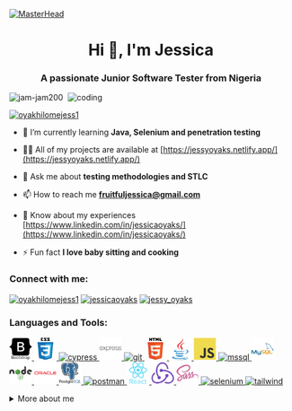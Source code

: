 [![MasterHead](https://developers.giphy.com/branch/master/static/api-512d36c09662682717108a38bbb5c57d.gif)](https://jam-jam200.io)

<h1 align="center">Hi 👋, I'm Jessica</h1>
<h3 align="center">A passionate Junior Software Tester from Nigeria </h3>
<img align="right" alt="coding" width="400" src="https://gifdb.com/images/high/computer-system-coding-j3szfjv9fwb5at9x.gif" >

<p align="left"> <img src="https://komarev.com/ghpvc/?username=jam-jam200&label=Profile%20views&color=0e75b6&style=flat" alt="jam-jam200" /> </p>

<p align="left"> <a href="https://twitter.com/oyakhilomejess1" target="blank"><img src="https://img.shields.io/twitter/follow/oyakhilomejess1?logo=twitter&style=for-the-badge" alt="oyakhilomejess1" /></a> </p>

- 🌱 I’m currently learning **Java, Selenium and penetration testing**

- 👨‍💻 All of my projects are available at [https://jessyoyaks.netlify.app/](https://jessyoyaks.netlify.app/)

- 💬 Ask me about **testing methodologies and STLC**

- 📫 How to reach me **fruitfuljessica@gmail.com**

- 📄 Know about my experiences [https://www.linkedin.com/in/jessicaoyaks/](https://www.linkedin.com/in/jessicaoyaks/)

- ⚡ Fun fact **I love baby sitting and cooking**

<h3 align="left">Connect with me:</h3>
<p align="left">
<a href="https://twitter.com/oyakhilomejess1" target="blank"><img align="center" src="https://raw.githubusercontent.com/rahuldkjain/github-profile-readme-generator/master/src/images/icons/Social/twitter.svg" alt="oyakhilomejess1" height="30" width="40" /></a>
<a href="https://linkedin.com/in/jessicaoyaks" target="blank"><img align="center" src="https://raw.githubusercontent.com/rahuldkjain/github-profile-readme-generator/master/src/images/icons/Social/linked-in-alt.svg" alt="jessicaoyaks" height="30" width="40" /></a>
<a href="https://instagram.com/jessy_oyaks" target="blank"><img align="center" src="https://raw.githubusercontent.com/rahuldkjain/github-profile-readme-generator/master/src/images/icons/Social/instagram.svg" alt="jessy_oyaks" height="30" width="40" /></a>
</p>

<h3 align="left">Languages and Tools:</h3>
<p align="left"> <a href="https://getbootstrap.com" target="_blank" rel="noreferrer"> <img src="https://raw.githubusercontent.com/devicons/devicon/master/icons/bootstrap/bootstrap-plain-wordmark.svg" alt="bootstrap" width="40" height="40"/> </a> <a href="https://www.w3schools.com/css/" target="_blank" rel="noreferrer"> <img src="https://raw.githubusercontent.com/devicons/devicon/master/icons/css3/css3-original-wordmark.svg" alt="css3" width="40" height="40"/> </a> <a href="https://www.cypress.io" target="_blank" rel="noreferrer"> <img src="https://raw.githubusercontent.com/simple-icons/simple-icons/6e46ec1fc23b60c8fd0d2f2ff46db82e16dbd75f/icons/cypress.svg" alt="cypress" width="40" height="40"/> </a> <a href="https://expressjs.com" target="_blank" rel="noreferrer"> <img src="https://raw.githubusercontent.com/devicons/devicon/master/icons/express/express-original-wordmark.svg" alt="express" width="40" height="40"/> </a> <a href="https://git-scm.com/" target="_blank" rel="noreferrer"> <img src="https://www.vectorlogo.zone/logos/git-scm/git-scm-icon.svg" alt="git" width="40" height="40"/> </a> <a href="https://www.w3.org/html/" target="_blank" rel="noreferrer"> <img src="https://raw.githubusercontent.com/devicons/devicon/master/icons/html5/html5-original-wordmark.svg" alt="html5" width="40" height="40"/> </a> <a href="https://www.java.com" target="_blank" rel="noreferrer"> <img src="https://raw.githubusercontent.com/devicons/devicon/master/icons/java/java-original.svg" alt="java" width="40" height="40"/> </a> <a href="https://developer.mozilla.org/en-US/docs/Web/JavaScript" target="_blank" rel="noreferrer"> <img src="https://raw.githubusercontent.com/devicons/devicon/master/icons/javascript/javascript-original.svg" alt="javascript" width="40" height="40"/> </a> <a href="https://www.microsoft.com/en-us/sql-server" target="_blank" rel="noreferrer"> <img src="https://www.svgrepo.com/show/303229/microsoft-sql-server-logo.svg" alt="mssql" width="40" height="40"/> </a> <a href="https://www.mysql.com/" target="_blank" rel="noreferrer"> <img src="https://raw.githubusercontent.com/devicons/devicon/master/icons/mysql/mysql-original-wordmark.svg" alt="mysql" width="40" height="40"/> </a> <a href="https://nodejs.org" target="_blank" rel="noreferrer"> <img src="https://raw.githubusercontent.com/devicons/devicon/master/icons/nodejs/nodejs-original-wordmark.svg" alt="nodejs" width="40" height="40"/> </a> <a href="https://www.oracle.com/" target="_blank" rel="noreferrer"> <img src="https://raw.githubusercontent.com/devicons/devicon/master/icons/oracle/oracle-original.svg" alt="oracle" width="40" height="40"/> </a> <a href="https://www.postgresql.org" target="_blank" rel="noreferrer"> <img src="https://raw.githubusercontent.com/devicons/devicon/master/icons/postgresql/postgresql-original-wordmark.svg" alt="postgresql" width="40" height="40"/> </a> <a href="https://postman.com" target="_blank" rel="noreferrer"> <img src="https://www.vectorlogo.zone/logos/getpostman/getpostman-icon.svg" alt="postman" width="40" height="40"/> </a> <a href="https://reactjs.org/" target="_blank" rel="noreferrer"> <img src="https://raw.githubusercontent.com/devicons/devicon/master/icons/react/react-original-wordmark.svg" alt="react" width="40" height="40"/> </a> <a href="https://redux.js.org" target="_blank" rel="noreferrer"> <img src="https://raw.githubusercontent.com/devicons/devicon/master/icons/redux/redux-original.svg" alt="redux" width="40" height="40"/> </a> <a href="https://sass-lang.com" target="_blank" rel="noreferrer"> <img src="https://raw.githubusercontent.com/devicons/devicon/master/icons/sass/sass-original.svg" alt="sass" width="40" height="40"/> </a> <a href="https://www.selenium.dev" target="_blank" rel="noreferrer"> <img src="https://raw.githubusercontent.com/detain/svg-logos/780f25886640cef088af994181646db2f6b1a3f8/svg/selenium-logo.svg" alt="selenium" width="40" height="40"/> </a> <a href="https://tailwindcss.com/" target="_blank" rel="noreferrer"> <img src="https://www.vectorlogo.zone/logos/tailwindcss/tailwindcss-icon.svg" alt="tailwind" width="40" height="40"/> </a> </p>



<details>
<summary>More about me</summary>
<br >

#### My GitHub Stats

<p><img align="center" src="https://github-readme-streak-stats.herokuapp.com/?user=jam-jam200&&&theme=tokyonight" alt="jam-jam200"/></p>


<!--START_SECTION:waka-->

```txt
From: 15 November 2022 - To: 20 December 2023

Total Time: 136 hrs 51 mins

JavaScript       49 hrs 1 min    >>>>>>>>>----------------   35.82 %
Java             36 hrs 29 mins  >>>>>>>------------------   26.67 %
CSS              20 hrs 8 mins   >>>>---------------------   14.72 %
SCSS             17 hrs 8 mins   >>>----------------------   12.53 %
HTML             9 hrs 39 mins   >>-----------------------   07.06 %
```

<!--END_SECTION:waka-->

<p>&nbsp;<img align="center" src="https://github-readme-stats.vercel.app/api?username=jam-jam200&&&theme=tokyonight&show_icons=true&locale=en" alt="jam-jam200" /></p>



</details>
